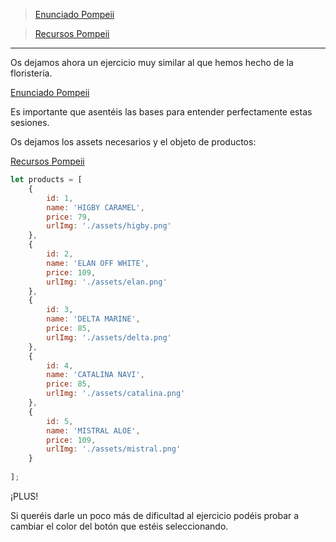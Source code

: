 >[Enunciado Pompeii](S7-recursos/enunciado-pompeii.pdf)

>[Recursos Pompeii](S7-recursos/recursos-pompeii.zip)

--- 

Os dejamos ahora un ejercicio muy similar al que hemos hecho de la floristería. 

[Enunciado Pompeii](S7-recursos/enunciado-pompeii.pdf)

Es importante que asentéis las bases para entender perfectamente estas sesiones.

Os dejamos los assets necesarios y el objeto de productos:

[Recursos Pompeii](S7-recursos/recursos-pompeii.zip)

```js
let products = [
    {
        id: 1,
        name: 'HIGBY CARAMEL',
        price: 79,
        urlImg: './assets/higby.png'  
    },
    {
        id: 2,
        name: 'ELAN OFF WHITE',
        price: 109,
        urlImg: './assets/elan.png'
    },
    {
        id: 3,
        name: 'DELTA MARINE',
        price: 85,
        urlImg: './assets/delta.png'
    },
    {
        id: 4,
        name: 'CATALINA NAVI',
        price: 85,
        urlImg: './assets/catalina.png'
    },
    {
        id: 5,
        name: 'MISTRAL ALOE',
        price: 109,
        urlImg: './assets/mistral.png'
    }
      
];
```

¡PLUS!

Si queréis darle un poco más de dificultad al ejercicio podéis probar a cambiar el color del botón que estéis seleccionando.
